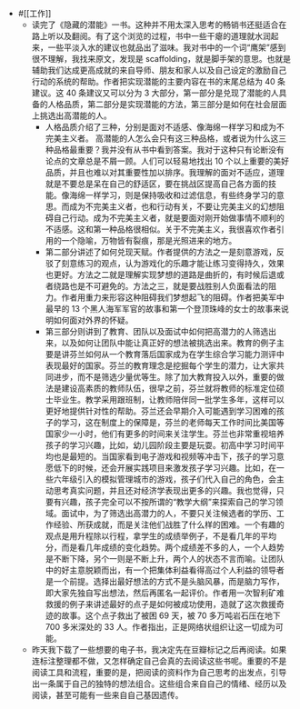 - #[[工作]]
    - 读完了《隐藏的潜能》一书。这种并不用太深入思考的畅销书还挺适合在路上听以及翻阅。有了这个浏览的过程，书中一些干瘪的道理就水润起来，一些平淡入水的建议也就品出了滋味。我对书中的一个词“鹰架”感到很不理解，我找来原文，发现是 scaffolding，就是脚手架的意思。也就是辅助我们达成更高成就的来自导师、朋友和家人以及自己设定的激励自己行动的系统的帮助。作者把实现潜能的主要内容在书的末尾总结为 40 条建议。这 40 条建议又可以分为 3 大部分，第一部分是兑现了潜能的人具备的人格品质，第二部分是实现潜能的方法，第三部分是如何在社会层面上挑选出高潜能的人。
        - 人格品质介绍了三种，分别是面对不适感、像海绵一样学习和成为不完美主义者。 高潜能的人怎么会只有这三种品格，或者说为什么这三种品格最重要？我并没有从书中看到答案。我对于这种只有论断没有论点的文章总是不屑一顾。人们可以轻易地找出 10 个以上重要的美好品质，并且也难以对其重要性加以排序。我理解的面对不适应，道理就是不要总是呆在自己的舒适区，要在挑战区提高自己各方面的技能。像海绵一样学习，则是保持吸收和过滤信息，有些终身学习的意思。而成为不完美主义者，也和行动有关，不要让完美主义的幻想阻碍自己行动。成为不完美主义者，就是要面对刚开始做事情不顺利的不适感。这和第一种品格很相似。关于不完美主义，我很喜欢作者引用的一个隐喻，万物皆有裂痕，那是光照进来的地方。
        -  第二部分讲述了如何兑现天赋。作者提供的方法之一是刻意游戏，反驳了刻意练习的观点，认为游戏化的乐趣才能让练习变得持久，效果也更好。方法之二就是理解实现梦想的道路是曲折的，有时候后退或者绕路也是不可避免的。方法之三，就是要战胜别人负面看法的阻力。作者用重力来形容这种阻碍我们梦想起飞的阻碍。作者把美军中最早的 13 个黑人海军军官的故事和第一个登顶珠峰的女士的故事来说明如何面对外界的怀疑。
        - 第三部分则讲到了教育、团队以及面试中如何把高潜力的人筛选出来，以及如何让团队中能让真正好的想法被挑选出来。教育的例子主要是讲芬兰如何从一个教育落后国家成为在学生综合学习能力测评中表现最好的国家。芬兰的教育理念是挖掘每个学生的潜力，让大家共同进步，而不是筛选少量优等生。除了加大教育投入以外，重要的做法是建设高素质的教师队伍，很早之前，芬兰就将教师的标准定位硕士毕业生。教学采用跟班制，让教师陪伴同一批学生多年，这样可以更好地提供针对性的帮助。芬兰还会早期介入可能遇到学习困难的孩子的学习，这在制度上的保障是，芬兰的老师每天工作时间比美国等国家少一小时，他们有更多的时间来关注学生。芬兰也非常重视培养孩子的学习兴趣，比如，幼儿园阶段主要是玩耍。初高中学习时间平均也是最短的。当国家看到电子游戏和视频等冲击下，孩子的学习意愿低下的时候，还会开展实践项目来激发孩子学习兴趣。比如，在一些六年级引入的模拟管理城市的游戏，孩子们代入自己的角色，会主动思考真实问题，并且还对经济学表现出更多的兴趣。我也觉得，只要有兴趣，孩子完全可以不按所谓的“教学大纲”来探索自己的学习领域。面试中，为了筛选出高潜力的人，不要只关注候选者的学历、工作经验、所获成就，而是关注他们战胜了什么样的困难。一个有趣的观点是用升程除以行程，拿学生的成绩举例子，不是看几年的平均分，而是看几年成绩的变化趋势。两个成绩差不多的人，一个人趋势是不断下降，另个一则是不断上升，两个人的状态不言而喻。让团队中的好主意脱颖而出，有一个把集体利益看得高过个人利益的领导者是一个前提。选择出最好想法的方式不是头脑风暴，而是脑力写作，即大家先独自写出想法，然后再匿名一起评价。作者用一次智利矿难救援的例子来讲述最好的点子是如何被成功使用，造就了这次救援奇迹的故事。这个点子救出了被困 69 天，被 70 多万吨岩石压在地下 700 多米深处的 33 人。作者指出，正是网络状组织让这一切成为可能。
    - 昨天我下载了一些想要的电子书，我决定先在豆瓣标记之后再阅读。如果连标注整理都不做，又怎样确定自己会真的去阅读这些书呢。重要的不是阅读工具和流程，重要的是，把阅读的资料作为自己思考的出发点，引导出一条属于自己的独特的想法组合。这些组合来自自己的情绪、经历以及阅读，甚至可能有一些来自自己基因遗传。
